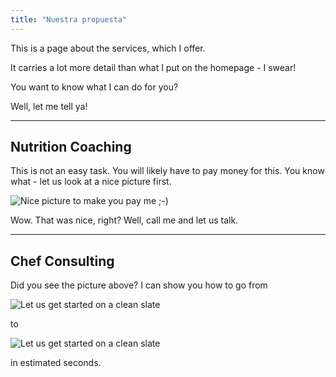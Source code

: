 ```yaml
---
title: "Nuestra propuesta"
---
```


This is a page about the services, which I offer.

It carries a lot more detail than what I put on the homepage - I swear!

You want to know what I can do for you?

Well, let me tell ya!

---

## Nutrition Coaching

This is not an easy task. You will likely have to pay money for this. You know what - let us look at a nice picture first.

![Nice picture to make you pay me ;-)](../images/selective-focus-photography-of-pasta-with-tomato-and-basil-1279330.jpg)

Wow. That was nice, right? Well, call me and let us talk.

---

## Chef Consulting

Did you see the picture above? I can show you how to go from

![Let us get started on a clean slate](../images/board-bunch-cooking-food-349609.jpg)

to

![Let us get started on a clean slate](../images/woman-pouring-juice-on-glass-3184192.jpg)

in estimated seconds.
